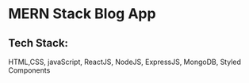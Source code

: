 # MERN Stack Blog App

## Tech Stack:
HTML,CSS, javaScript, ReactJS, NodeJS, ExpressJS, MongoDB, Styled Components
